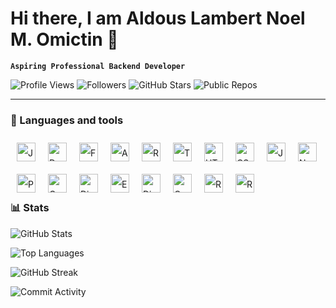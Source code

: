 # Hi there, I am Aldous Lambert Noel M. Omictin 👋

**`Aspiring Professional Backend Developer`**

![Profile Views](https://shields.io/badge/dynamic/json?url=https://api.github.com/users/AL-Dos&label=Profile%20Views&query=$.public_repos&color=green)
![Followers](https://img.shields.io/github/followers/AL-Dos?label=Followers&style=social)
![GitHub Stars](https://img.shields.io/github/stars/AL-Dos?style=social)
![Public Repos](https://img.shields.io/badge/dynamic/json?color=blue&label=Public%20Repos&query=public_repos&url=https://api.github.com/users/AL-Dos)

---

### 🧰 Languages and tools


<div style="line-height: 30px;">
    <img align="left" alt="Java" width="30px" style="margin:10px; display: inline-block;" src="https://cdn.jsdelivr.net/gh/devicons/devicon/icons/java/java-original.svg"/>
    <img align="left" alt="Dart" width="30px" style="margin:10px; display: inline-block;" src="https://cdn.jsdelivr.net/gh/devicons/devicon@latest/icons/dart/dart-original.svg" />
    <img align="left" alt="Flutter" width="30px" style="margin:10px; display: inline-block;" src="https://cdn.jsdelivr.net/gh/devicons/devicon@latest/icons/flutter/flutter-original.svg" />
    <img align="left" alt="AndroidStudio" width="30px" style="margin:10px; display: inline-block;" src="https://cdn.jsdelivr.net/gh/devicons/devicon@latest/icons/androidstudio/androidstudio-original.svg" />
    <img align="left" alt="React" width="30px" style="margin:10px; display: inline-block;" src="https://cdn.jsdelivr.net/gh/devicons/devicon@latest/icons/react/react-original.svg" />
    <img align="left" alt="TailwindCss" width="30px" style="margin:10px; display: inline-block;" src="https://cdn.jsdelivr.net/gh/devicons/devicon@latest/icons/tailwindcss/tailwindcss-original.svg" />
    <img align="left" alt="HTML" width="30px" style="margin:10px; display: inline-block;" src="https://cdn.jsdelivr.net/gh/devicons/devicon/icons/html5/html5-plain.svg" />
    <img align="left" alt="CSS" width="30px" style="margin:10px; display: inline-block;" src="https://cdn.jsdelivr.net/gh/devicons/devicon/icons/css3/css3-plain.svg" />
    <img align="left" alt="JavaScript" width="30px" style="margin:10px; display: inline-block;" src="https://cdn.jsdelivr.net/gh/devicons/devicon/icons/javascript/javascript-plain.svg" />
    <img align="left" alt="NodeJS" width="30px" style="margin:10px; display: inline-block;" src="https://cdn.jsdelivr.net/gh/devicons/devicon/icons/nodejs/nodejs-original.svg" />
    <img align="left" alt="Python" width="30px" style="margin:10px; display: inline-block;" src="https://cdn.jsdelivr.net/gh/devicons/devicon/icons/python/python-plain.svg" />
    <img align="left" alt="C++" width="30px" style="margin:10px; display: inline-block;" src="https://cdn.jsdelivr.net/gh/devicons/devicon@latest/icons/cplusplus/cplusplus-original.svg" />
    <img align="left" alt="Django" width="30px" style="margin:10px; display: inline-block;" src="https://cdn.jsdelivr.net/gh/devicons/devicon@latest/icons/django/django-plain.svg" />
    <img align="left" alt="ExpressJS" width="30px" style="margin:10px; display: inline-block;" src="https://cdn.jsdelivr.net/gh/devicons/devicon@latest/icons/express/express-original.svg" />
    <img align="left" alt="DjanroRest" width="30px" style="margin:10px; display: inline-block;" src="https://cdn.jsdelivr.net/gh/devicons/devicon@latest/icons/djangorest/djangorest-original.svg" />
</div>
<br />

<div style="line-height: 30px;">
    <br/>
    <img align="left" alt="Quasar" width="30px" style="margin:10px; display: inline-block;" src="https://cdn.jsdelivr.net/gh/devicons/devicon@latest/icons/quasar/quasar-original.svg" />
    <img align="left" alt="Ruby" width="30px" style="margin:10px; display: inline-block;" src="https://cdn.jsdelivr.net/gh/devicons/devicon@latest/icons/ruby/ruby-original.svg" />
    <img align="left" alt="Rails" width="30px" style="margin:10px; display: inline-block;" src="https://cdn.jsdelivr.net/gh/devicons/devicon@latest/icons/rails/rails-original-wordmark.svg" />
</div>
<br/>

#

### 📊 Stats

![GitHub Stats](https://github-readme-stats.vercel.app/api?username=AL-Dos&show_icons=true&theme=radical)
<br/>

![Top Languages](https://github-readme-stats.vercel.app/api/top-langs/?username=AL-Dos&layout=compact&theme=radical)
<br/>

![GitHub Streak](https://github-readme-streak-stats.herokuapp.com/?user=AL-Dos&theme=highcontrast)
<br/>

![Commit Activity](https://github-readme-stats.vercel.app/api?username=AL-Dos&show_icons=true&count_private=true&theme=radical)


<!--
**AL-Dos/AL-Dos** is a ✨ _special_ ✨ repository because its `README.md` (this file) appears on your GitHub profile.

Here are some ideas to get you started:

- 🔭 I’m currently working on ...
- 🌱 I’m currently learning ...
- 👯 I’m looking to collaborate on ...
- 🤔 I’m looking for help with ...
- 💬 Ask me about ...
- 📫 How to reach me: ...
- 😄 Pronouns: ...
- ⚡ Fun fact: ...
-->
